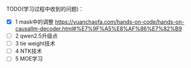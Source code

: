 TODO(学习过程中收到的问题)：

* [X] 1 mask中的调整  https://yuanchaofa.com/hands-on-code/hands-on-causallm-decoder.html#%E7%9F%A5%E8%AF%86%E7%82%B9
* [ ] 2 qwen2.5升级点
* [ ] 3 tie weight技术
* [ ] 4 NTK技术
* [ ] 5 MOE学习
